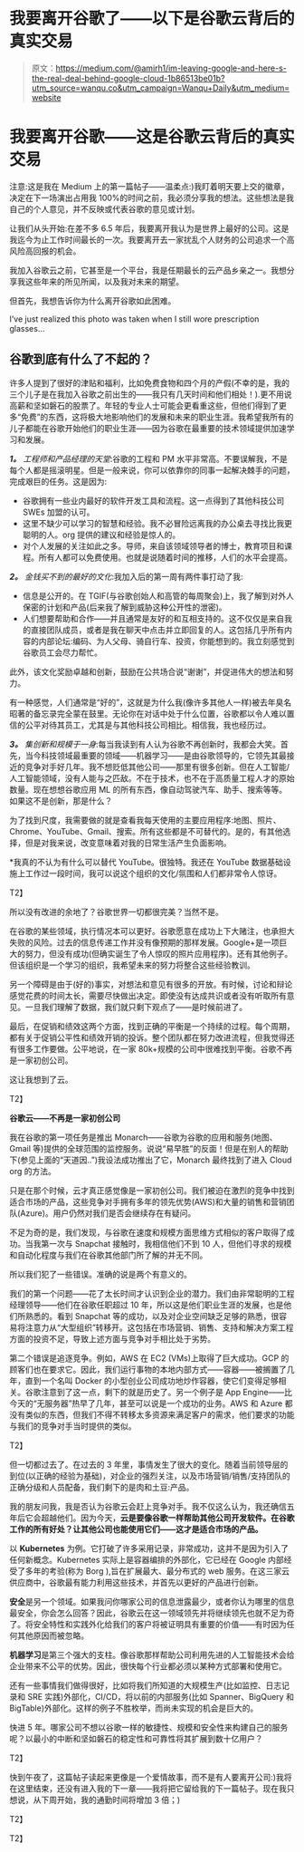 # 我要离开谷歌了——以下是谷歌云背后的真实交易

> 原文：<https://medium.com/@amirh1/im-leaving-google-and-here-s-the-real-deal-behind-google-cloud-1b86513be01b?utm_source=wanqu.co&utm_campaign=Wanqu+Daily&utm_medium=website>

# 我要离开谷歌——这是谷歌云背后的真实交易

注意:这是我在 Medium 上的第一篇帖子——温柔点:)我盯着明天要上交的徽章，决定在下一场演出占用我 100%的时间之前，我必须分享我的想法。这些想法是我自己的个人意见，并不反映或代表谷歌的意见或计划。

让我们从头开始:在差不多 6.5 年后，我要离开我认为是世界上最好的公司。这是我迄今为止工作时间最长的一次。我要离开去一家扰乱个人财务的公司追求一个高风险高回报的机会。

我加入谷歌云之前，它甚至是一个平台，我是任期最长的云产品乡亲之一。我想分享我这些年来的所见所闻，以及我对未来的期望。

但首先，我想告诉你为什么离开谷歌如此困难。



I’ve just realized this photo was taken when I still wore prescription glasses…



## 谷歌到底有什么了不起的？

许多人提到了很好的津贴和福利，比如免费食物和四个月的产假(不幸的是，我的三个儿子是在我加入谷歌之前出生的——我只有几天时间和他们相处！).更不用说高薪和坚如磐石的股票了。年轻的专业人士可能会更看重这些，但他们得到了更多“免费”的东西，这将极大地影响他们的发展和未来的职业生涯。我希望我所有的儿子都能在谷歌开始他们的职业生涯——因为谷歌在最重要的技术领域提供加速学习和发展。

***1。*** *工程师和产品经理的天堂*:谷歌的工程和 PM 水平非常高。不要误解我，不是每个人都是摇滚明星。但是一般来说，你可以依靠你的同事一起解决棘手的问题，完成艰巨的任务。这是因为:

*   谷歌拥有一些业内最好的软件开发工具和流程。这一点得到了其他科技公司 SWEs 加盟的认可。
*   这里不缺少可以学习的智慧和经验。我不必冒险远离我的办公桌去寻找比我更聪明的人。org 提供的建议和经验是惊人的。
*   对个人发展的关注如此之多。导师，来自该领域领导者的博士，教育项目和课程。所有人都可以免费使用。也就是说随着时间的推移，人们的水平会提高。

***2。*** *金钱买不到的最好的文化*:我加入后的第一周有两件事打动了我:

*   信息是公开的。在 TGIF(与谷歌创始人和高管的每周聚会)上，我了解到对外人保密的计划和产品(后来我了解到威胁这种公开性的泄密)。
*   人们想要帮助和合作——并且通常是友好的和互相支持的。这不仅仅是来自我的直接团队成员，或者是我在聊天中点击并立即回复的人。这包括几乎所有内容的内部论坛:编码、为人父母、骑自行车、投资，你能想到的。我立刻感觉到谷歌员工会尽力帮忙。

此外，该文化奖励卓越和创新，鼓励在公共场合说“谢谢”，并促进伟大的想法和努力。

有一种感觉，人们通常是“好的”，这就是为什么我(像许多其他人一样)被去年臭名昭著的备忘录完全蒙在鼓里。无论你在对话中处于什么位置，谷歌都以令人难以置信的公平对待其员工，尤其是与其他科技公司相比。相信我，我也经历过。

***3。*** *集创新和规模于一身*:每当我读到有人认为谷歌不再创新时，我都会大笑。首先，当今科技领域最重要的领域——机器学习——是由谷歌领导的，它领先其最接近的竞争对手好几年。我不想贬低其他公司——那里有很多创新。但在人工智能/人工智能领域，没有人能与之匹敌。不在于技术，也不在于高质量工程人才的原始数量。现在想想谷歌应用 ML 的所有东西，像自动驾驶汽车、助手、搜索等等。如果这不是创新，那是什么？

为了找到尺度，我需要做的就是查看我每天使用的主要应用程序:地图、照片、Chrome、YouTube、Gmail、搜索。所有这些都是不可替代的。是的，有其他选择，但是对我来说，改变意味着对我的日常生活产生负面影响。

*我真的不认为有什么可以替代 YouTube。很独特。我还在 YouTube 数据基础设施上工作过一段时间，我可以说这个组织的文化/氛围和人们都非常令人惊讶。

T2】

所以没有改进的余地了？谷歌世界一切都很完美？当然不是。

在谷歌的某些领域，执行情况本可以更好。谷歌愿意在成功上下大赌注，也承担大失败的风险。过去的信息传递工作并没有像预期的那样发展。Google+是一项巨大的努力，但没有成功(但确实诞生了令人惊叹的照片应用程序)。还有其他例子。但该组织是一个学习的组织，我希望未来的努力将整合这些经验教训。

另一个障碍是由于(好的)事实，对想法和意见有很多的开放。有时候，讨论和辩论感觉花费的时间太长，需要尽快做出决定。即使没有达成共识或者没有听取所有意见。一旦我们理解了数据，我们就只剩下观点了——是时候前进了。

最后，在促销和绩效这两个方面，找到正确的平衡是一个持续的过程。每个周期，都有关于促销公平性和绩效开销的投诉。整个团队都在努力改进流程，但我觉得还有很多工作要做。公平地说，在一家 80k+规模的公司中很难找到平衡。谷歌不再是一家初创公司。

这让我想到了云。

T2】

**谷歌云——不再是一家初创公司**

我在谷歌的第一项任务是推出 Monarch——谷歌为谷歌的应用和服务(地图、Gmail 等)提供的全球范围的监控服务。说说“易早胜”的反面！但是在别人的帮助下(参见上面的“天道因..”)我设法成功推出了它，Monarch 最终找到了进入 Cloud org 的方法。

只是在那个时候，云才真正感觉像是一家初创公司。我们被迫在激烈的竞争中找到适合市场的产品，这些竞争对手拥有多年的领先优势(AWS)和大量的销售和营销团队(Azure)。用户仍然对我们是否会继续存在有疑问。

不足为奇的是，我们发现，与谷歌在速度和规模方面思维方式相似的客户取得了成功。当我第一次与 Snapchat 接触时，我相信他们不到 10 人，但他们寻求的规模和自动化程度与我们在谷歌其他部门所了解的并无不同。

所以我们犯了一些错误。准确的说是两个有意义的。

我们的第一个问题——花了太长时间才认识到企业的潜力。我们由非常聪明的工程经理领导——他们在谷歌任职超过 10 年，所以这是他们职业生涯的发展，也是他们所熟悉的。看到 Snapchat 等的成功，以及对企业空间缺乏足够的熟悉，很容易将注意力从“大型组织”转移开。这包括在市场营销、销售、支持和解决方案工程方面的投资不足，导致上述方面与竞争对手相比处于劣势。

第二个错误是追逐竞争。例如，AWS 在 EC2 (VMs)上取得了巨大成功。GCP 的顾客们也在要求它。因此，我们运行事物的本地内部方式——容器——被搁置了几年，直到一个名叫 Docker 的小型创业公司成功地炒作容器，使它们变得足够相关。谷歌注意到了这一点，剩下的就是历史了。另一个例子是 App Engine——比今天的“无服务器”热早了几年，甚至可以说是一个成功的业务。AWS 和 Azure 都没有类似的东西，但我们不得不转移太多资源来满足客户的需求，他们要求的功能与我们的竞争对手当时提供的类似。

T2】

但一切都过去了。在过去的 3 年里，事情发生了很大的变化。随着当前领导层的到位(以正确的经验为基础)，对企业的强烈关注，以及市场营销/销售/支持团队的正确分级和人员配备，我们剩下的是肉和土豆:产品。

我的朋友问我，我是否认为谷歌云会赶上竞争对手。我不仅这么认为，我还确信五年后它会超越他们。因为今天，**云是要像谷歌一样帮助其他公司开发软件。在谷歌工作的所有好处？让其他公司也能使用它们——这才是适合市场的产品。**

以 **Kubernetes** 为例。它打破了许多采用记录，非常成功，这并不是因为引入了任何新概念。Kubernetes 实际上是容器编排的外部化，它已经在 Google 内部经受了多年的考验(称为 Borg ),旨在扩展最大、最分布式的 web 服务。在这三家云供应商中，谷歌最有能力利用这些技术，并首先以更好的产品进行创新。

**安全**是另一个领域。如果我问你哪家公司的信息泄露最少，或者你认为哪里的信息最安全，你会怎么回答？因此，谷歌云在这一领域领先并将继续领先也就不足为奇了。将安全特性和实践外化给我们的客户将被证明具有重要的价值——有时因为任何其他原因而被忽略。

**机器学习**是第三个强大的支柱。像谷歌那样帮助公司利用先进的人工智能技术会给企业带来不公平的优势。因此，很快每个行业都必须以某种方式部署和使用它。

还有一些事情我们做得很好，比如将我们所知道的大规模生产(比如监控、日志记录和 SRE 实践)外部化，CI/CD，将以前的内部服务(比如 Spanner、BigQuery 和 BigTable)外部化。这样的例子不胜枚举，而尚未实现的机会是巨大的。

快进 5 年。哪家公司不想以谷歌一样的敏捷性、规模和安全性来构建自己的服务呢？以最小的中断和坚如磐石的稳定性和可靠性将其扩展到数十亿用户？

T2】

快到午夜了，这篇帖子读起来更像是一个爱情故事，而不是有人要离开公司:)我将在这里结束，还没有进入我的下一章——我将把它留给我的下一篇帖子。现在我只想说，从下周开始，我的通勤时间将增加 3 倍；)

T2】

T2】